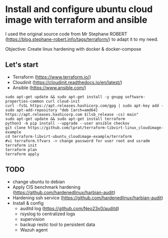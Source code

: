 # Install and configure ubuntu cloud image with terraform and ansible
I used the original source code from Mr Stephane ROBERT (https://blog.stephane-robert.info/tags/terraform/) to adapt it to my need.

Objective: Create linux hardening with docker & docker-compose
## Let's start
 - Terraform (https://www.terraform.io/)
 - Cloudinit (https://cloudinit.readthedocs.io/en/latest/)
 - Ansible (https://www.ansible.com/)

```
sudo apt-get update && sudo apt-get install -y gnupg software-properties-common curl cloud-init
curl -fsSL https://apt.releases.hashicorp.com/gpg | sudo apt-key add -
sudo apt-add-repository "deb [arch=amd64] https://apt.releases.hashicorp.com $(lsb_release -cs) main"
sudo apt-get update && sudo apt-get install terraform
python3 -m pip install --upgrade --user ansible checkov
git clone https://github.com/lprat/terraform-libvirt-linux_cloudimage-example
cd terraform-libvirt-ubuntu_cloudimage-example/terraform
#vi terraform.tfvars -> change password for user root and usradm
terraform init
terraform plan
terraform apply
```

## TODO
  - change ubuntu to debian
  - Apply CIS benchmark hardening (https://github.com/hardenedlinux/harbian-audit)
  - Hardening ssh service (https://github.com/hardenedlinux/harbian-audit)
  - Install & config
     - auditd log (https://github.com/Neo23x0/auditd)
     - rsyslog to centralized logs
     - supervision
     - backup restic tool to persistent data
     - Wazuh agent

